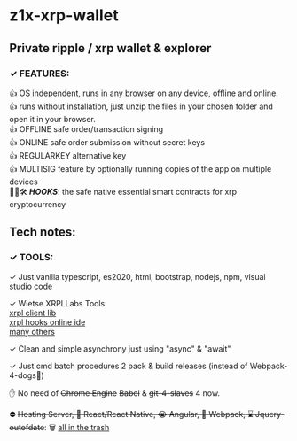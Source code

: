 # z1x-xrp-wallet
## Private ripple / xrp wallet & explorer<br/>


### ✓ FEATURES:


 👍 OS independent, runs in any browser on any device, offline and online.<br/>
 👍 runs without installation, just unzip the files in your chosen folder and open it in your browser.<br/>
 👍 OFFLINE safe order/transaction signing<br/>
 👍 ONLINE safe order submission without secret keys<br/>
 👍 REGULARKEY alternative key<br/>
 👍 MULTISIG feature by optionally running copies of the app on multiple devices<br/>
 🚧👷🛠️ ***HOOKS***: the safe native essential smart contracts for xrp cryptocurrency<br/>




## Tech notes:


### ✓ TOOLS:

 ✓ Just vanilla typescript, es2020, html, bootstrap, nodejs, npm, visual studio code<br/>

 ✓ Wietse XRPLLabs Tools:<br/>
    [xrpl client lib](https://xrpl.org/)<br/>
    [xrpl hooks online ide](http://hooks.xrpl.org)<br/>
    [many others](https://github.com/f1f47a23?tab=stars)<br/>

 ✓ Clean and simple asynchrony just using "async" & "await" <br/>
 
 ✓ Just cmd batch procedures 2 pack & build releases (instead of Webpack-4-dogs🦴)

 ✋ No need of ~~Chrome Engine~~  ~~Babel~~ & ~~git-4-slaves~~ 4 now.<br/>

 ⛔ ~~Hosting Server,   💩 React/React Native,   😭 Angular,   🦴  Webpack,   ⌛ Jquery-outofdate~~: 🗑️ [all in the trash](https://github.com/f1f47a23/z1x-xrp-wallet/blob/main/docs/technotes/tools.ts)<br/>








